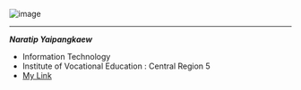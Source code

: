![image](https://github.com/Mon5te2/Mon5te2.github.io/assets/135462462/30cf7b49-aae9-4b11-a0c2-bc605ff9c1bc)

---
**_Naratip Yaipangkaew_**
+ Information Technology
+ Institute of Vocational Education :  Central Region 5
+ [My Link](HelloWorld)
